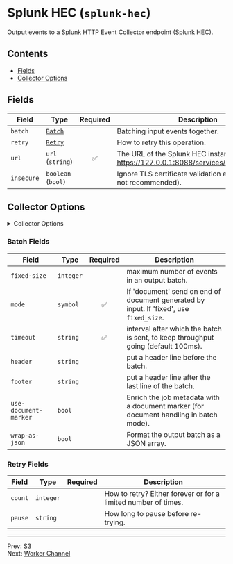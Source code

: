 # Splunk HEC (`splunk-hec`)

Output events to a Splunk HTTP Event Collector endpoint (Splunk HEC).


## Contents

- [Fields](#fields)
- [Collector Options](#collector-options)




## Fields


| Field | Type | Required | Description |
|---|---|:---:|---|
| `batch` | [`Batch`](#batch-fields) |  | Batching input events together. |
| `retry` | [`Retry`](#retry-fields) |  | How to retry this operation. |
| `url` | `url` (`string`) | ✅ | The URL of the Splunk HEC instance (example: https://127.0.0.1:8088/services/collector/event). |
| `insecure` | `boolean` (`bool`) |  | Ignore TLS certificate validation errors (This is not recommended). |



## Collector Options

<details>
<summary>Collector Options</summary>


| Field | Type | Required | Description |
|---|---|:---:|---|
| `hec-token` | `splunk_hec_output:hec-token` | ✅ | Specify a value to use for the HEC Token or set it using an event field. |
| `metrics` | `boolean` (`bool`) |  | Send a metrics formatted payload to the HEC endpoint. |
| `event-field` | `event-field` (`string`) |  | If specified, the field's contents will be submitted as the event payload to the endpoint. |
| `time-field` | `event-field` (`string`) |  | Use the specified field for the timestamp of the endpoint. This should be in Unix epoch format. |
| `index` | `splunk_hec_output:index` |  | Specify a value to use for the Splunk `index` or set it using an event field. |
| `host` | `splunk_hec_output:host` |  | Specify a value to use for the Splunk `host` or set it using an event field. |
| `source` | `splunk_hec_output:source` |  | Specify a value to use for the Splunk `source` or set it using an event field. |
| `sourcetype` | `splunk_hec_output:sourcetype` |  | Specify a value to use for the Splunk `sourcetype` or set it using an event field. |
| `remove` | `boolean` (`bool`) |  | Consume (remove) fields from the event payload before submitting to the endpoint. Applicable to time-field, host-field, source-field, sourcetype-field, index-field and hec-token-field. |

</details>





### Batch Fields

| Field | Type | Required | Description |
|---|---|:---:|---|
| `fixed-size` | `integer` |  | maximum number of events in an output batch. |
| `mode` | `symbol` | ✅ | If 'document' send on end of document generated by input. If 'fixed', use `fixed_size`. |
| `timeout` | `string` | ✅ | interval after which the batch is sent, to keep throughput going (default 100ms). |
| `header` | `string` |  | put a header line before the batch. |
| `footer` | `string` |  | put a header line after the last line of the batch. |
| `use-document-marker` | `bool` |  | Enrich the job metadata with a document marker (for document handling in batch mode). |
| `wrap-as-json` | `bool` |  | Format the output batch as a JSON array. |



### Retry Fields

| Field | Type | Required | Description |
|---|---|:---:|---|
| `count` | `integer` |  | How to retry? Either forever or for a limited number of times. |
| `pause` | `string` |  | How long to pause before re-trying. |






---
Prev: [S3](s3.md)  
Next: [Worker Channel](worker-channel.md)  
